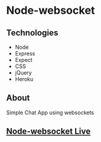 # Node-websocket

## Technologies
* Node
* Express
* Expect
* CSS
* jQuery
* Heroku

## About
Simple Chat App using websockets

## [Node-websocket Live](https://nameless-taiga-51772.herokuapp.com/)
